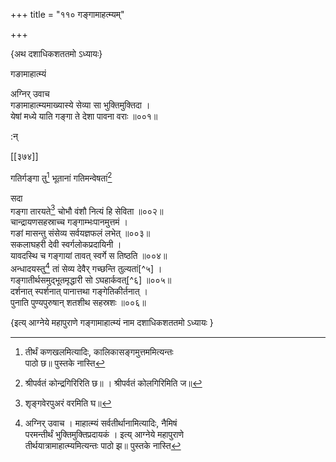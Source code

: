 +++
title = "११० गङ्गामाहत्म्यम्"

+++

\{अथ दशाधिकशततमो ऽध्यायः\}

गङामाहात्म्यं  
    
अग्निर् उवाच  
गङामाहात्म्यमाख्यास्ये सेव्या सा भुक्तिमुक्तिदा   ।  
येषां मध्ये याति गङ्गा ते देशा पावना वराः   ॥००१॥  
    
:न्  
    
[^१]: तीर्थं कणखलमित्यादिः, कालिकासङ्गमुत्तममित्यन्तः  
पाठो छ॥ पुस्तके नास्ति  
    
[^२]: श्रीपर्वतं कोन्द्रगिरिरिति छ॥ । श्रीपर्वतं कोलगिरिमिति ज॥  
    
[^३]: शृङ्गवेरपुअरं वरमिति घ॥  
    
[^४]: अग्निर् उवाच । माहात्म्यं सर्वतीर्थानामित्यादिः, नैमिषं  
परमन्तीर्थं भुक्तिमुक्तिप्रदायकं । इत्य् आग्नेये महापुराणे  
तीर्थयात्रामाहात्म्यमित्यन्तः पाठो झ॥ पुस्तके नास्ति  

[[३७४]]
    
गतिर्गङ्गा तु[^१] भूतानां गतिमन्वेषतां[^२]  
    
सदा  
गङ्गा तारयते[^३] चोभौ वंशौ नित्यं हि सेविता ॥००२॥  
चान्द्रायणसहस्राच्च गङ्गाम्भःपानमुत्तमं   ।  
गङां मासन्तु संसेव्य सर्वयज्ञफलं लभेत् ॥००३॥  
सकलाघहरी देवी स्वर्गलोकप्रदायिनी ।  
यावदस्थि च गङ्गायां तावत् स्वर्गे स तिष्ठति ॥००४॥  
अन्धादयस्तु[^४] तां सेव्य देवैर् गच्छन्ति तुल्यतां[^५]   ।  
गङ्गातीर्थसमुद्भूतमृद्धारी सो ऽघहार्कवत्[^६]   ॥००५॥  
दर्शनात् स्पर्शनात् पानात्तथा गङ्गेतिकीर्तनात् ।  
पुनाति पुण्यपुरुषान् शतशीथ सहस्रशः ॥००६॥

\{इत्य् आग्नेये महापुराणे गङ्गामाहात्म्यं नाम दशाधिकशततमो ऽध्यायः  }
    